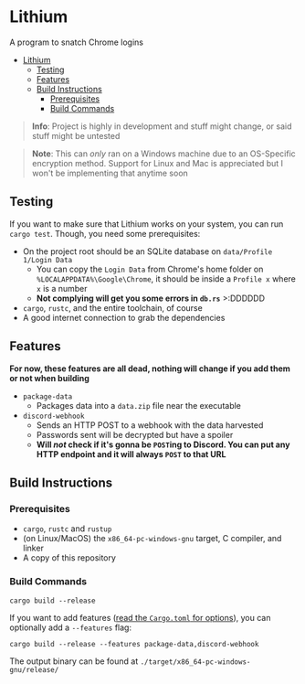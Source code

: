 # Lithium
A program to snatch Chrome logins

- [Lithium](#lithium)
  - [Testing](#testing)
  - [Features](#features)
  - [Build Instructions](#build-instructions)
    - [Prerequisites](#prerequisites)
    - [Build Commands](#build-commands)


> **Info**: Project is highly in development and stuff might change, or said stuff might be untested

> **Note**: This can *only* ran on a Windows machine due
> to an OS-Specific encryption method. Support for Linux
> and Mac is appreciated but I won't be implementing that anytime soon

## Testing
If you want to make sure that Lithium works on your system, you can run `cargo test`. Though, you need some prerequisites:

* On the project root should be an SQLite database on `data/Profile 1/Login Data`
  * You can copy the `Login Data` from Chrome's home folder on `%LOCALAPPDATA%\Google\Chrome`, it should be inside a `Profile x` where `x` is a number
  * **Not complying will get you some errors in `db.rs`** >:DDDDDD
* `cargo`, `rustc`, and the entire toolchain, of course
* A good internet connection to grab the dependencies

## Features
**For now, these features are all dead, nothing will change if you add them or not when building**

* `package-data`
  * Packages data into a `data.zip` file near the executable
* `discord-webhook`
  * Sends an HTTP POST to a webhook with the data harvested
  * Passwords sent will be decrypted but have a spoiler
  * **Will *not* check if it's gonna be `POST`ing to Discord. You can put any HTTP endpoint and it will always `POST` to that URL**

## Build Instructions
### Prerequisites
* `cargo`, `rustc` and `rustup`
* (on Linux/MacOS) the `x86_64-pc-windows-gnu` target, C compiler, and linker
* A copy of this repository

### Build Commands
```
cargo build --release
```
If you want to add features ([read the `Cargo.toml` for options](/Cargo.toml)), you can optionally add a `--features` flag:
```
cargo build --release --features package-data,discord-webhook
```
The output binary can be found at `./target/x86_64-pc-windows-gnu/release/`